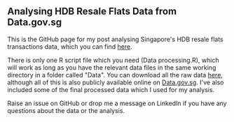 ## Analysing HDB Resale Flats Data from Data.gov.sg

This is the GitHub page for my post analysing Singapore's HDB resale flats transactions data, which you can find [here](https://shaunkhoo.github.io/post/hdbresaleflats1/).

There is only one R script file which you need (Data processing.R), which will work as long as you have the relevant data files in the same working directory in a folder called "Data". You can download all the raw data [here](https://drive.google.com/drive/u/0/folders/1GcDD7hSRfrh4PqZ-YHwh8wLLaEXUfQWs), although all of this is also publicly available online on [Data.gov.sg](www.data.gov.sg). I've also included some of the final processed data which I used for my analysis.

Raise an issue on GitHub or drop me a message on LinkedIn if you have any questions about the data or the analysis.
